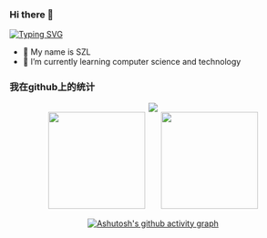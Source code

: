 ### Hi there 👋
[![Typing SVG](https://readme-typing-svg.herokuapp.com?font=Fira+Code&pause=1000&width=435&lines=%E4%BA%B2%E7%88%B1%E7%9A%84%E6%9C%8B%E5%8F%8B%EF%BC%8C%E4%BD%A0%E5%A5%BD%E5%91%80%F0%9F%91%8B;Jump%EF%BC%81Jump%EF%BC%81Jump%EF%BC%81;%E6%B0%B8%E8%BF%9C%E5%B9%B4%E8%BD%BB%EF%BC%8C%E6%B0%B8%E8%BF%9C%E7%83%AD%E6%B3%AA%E7%9B%88%E7%9C%B6%EF%BC%81)](https://git.io/typing-svg)
- 🤔 My name is SZL
- 🌱 I’m currently learning computer science and technology




### 我在github上的统计
</div>
<div align="center">
    <img  src="https://github-readme-streak-stats.herokuapp.com/?user=lvszl" />
</div>

<div align="center">
<span>  </span>
<img height="170px" src="https://github-readme-stats.vercel.app/api?username=lvszl" /><span>  </span><img height="170px" src="https://github-readme-stats.vercel.app/api/top-langs/?username=lvszl&layout=compact&langs_count=8" />
<span>  </span>
    
[![Ashutosh's github activity graph](https://github-readme-activity-graph.vercel.app/graph?username=lvszl&theme=github-compact)](https://github.com/lvszl/github-readme-activity-graph)


